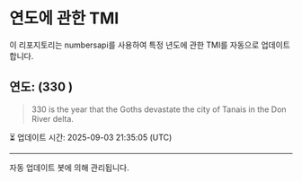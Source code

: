 
# 연도에 관한 TMI

이 리포지토리는 numbersapi를 사용하여 특정 년도에 관한 TMI를 자동으로 업데이트합니다.

## 연도: (330 )
> 330 is the year that the Goths devastate the city of Tanais in the Don River delta.

⏳ 업데이트 시간: 2025-09-03 21:35:05 (UTC)

---
자동 업데이트 봇에 의해 관리됩니다.
